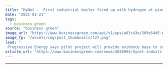 ```yaml
---
title: "HyNet -  First industrial boiler fired up with hydrogen at pioneering pilot project"
date: "2021-01-21"
tags: 
  - business green
source: "business green"
image_url: "https://www.businessgreen.com/api/v1/wps/a03c43e/569e54d5-64ed-4bd3-bd24-ecb00cf25db6/5/HyNetNW-3D-map-185x114.png"
image_fp: "/assets/img/post_thumbnails/127.png"
lead: "
 Progressive Energy says pilot project will provide evidence base to support switch from fossil fuel to hydrogen, as industry advances plans for UK's first hydrogen fuelled town ..."
article_url: "https://www.businessgreen.com/news/4026094/hynet-industrial-boiler-fired-hydrogen-pioneering-pilot-project"
---
```


---
